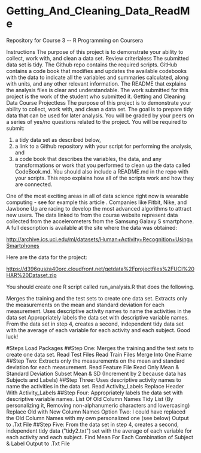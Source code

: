 # Getting_And_Cleaning_Data_ReadMe

Repository for Course 3 -- R Programming on Coursera

Instructions
The purpose of this project is to demonstrate your ability to collect, work with, and clean a data set.
Review criterialess 
The submitted data set is tidy.
The Github repo contains the required scripts.
GitHub contains a code book that modifies and updates the available codebooks with the data to indicate all the variables and summaries calculated, along with units, and any other relevant information.
The README that explains the analysis files is clear and understandable.
The work submitted for this project is the work of the student who submitted it.
Getting and Cleaning Data Course Projectless 
The purpose of this project is to demonstrate your ability to collect, work with, and clean a data set. The goal is to prepare tidy data that can be used for later analysis. You will be graded by your peers on a series of yes/no questions related to the project. You will be required to submit:

1) a tidy data set as described below, 
2) a link to a Github repository with your script for performing the analysis, and 
3) a code book that describes the variables, the data, and any transformations or work that you performed to clean up the data called CodeBook.md. You should also include a README.md in the repo with your scripts. This repo explains how all of the scripts work and how they are connected.

One of the most exciting areas in all of data science right now is wearable computing - see for example this article . Companies like Fitbit, Nike, and Jawbone Up are racing to develop the most advanced algorithms to attract new users. The data linked to from the course website represent data collected from the accelerometers from the Samsung Galaxy S smartphone. A full description is available at the site where the data was obtained:

http://archive.ics.uci.edu/ml/datasets/Human+Activity+Recognition+Using+Smartphones

Here are the data for the project:

https://d396qusza40orc.cloudfront.net/getdata%2Fprojectfiles%2FUCI%20HAR%20Dataset.zip

You should create one R script called run_analysis.R that does the following.

Merges the training and the test sets to create one data set.
Extracts only the measurements on the mean and standard deviation for each measurement.
Uses descriptive activity names to name the activities in the data set
Appropriately labels the data set with descriptive variable names.
From the data set in step 4, creates a second, independent tidy data set with the average of each variable for each activity and each subject.
Good luck!

#Steps
Load Packages
##Step One: Merges the training and the test sets to create one data set.
Read Test Files
Read Train Files
Merge Into One Frame
##Step Two: Extracts only the measurements on the mean and standard deviation for each measurement.
Read Feature File
Read Only Mean & Standard Deviation
Subset Mean & SD (Increment by 2 because data has Subjects and Labels)
##Step Three: Uses descriptive activity names to name the activities in the data set.
Read Activity_Labels
Replace Header With Activity_Labels
##Step Four: Appropriately labels the data set with descriptive variable names.
List Of Old Column Names
Tidy List (By personalizing it, Removing non-alphanumeric characters and lowercasing) 
Replace Old with New Column Names
Option Two: I could have replaced the Old Column Names with my own personalized one (see below)
Output to .Txt File
##Step Five: From the data set in step 4, creates a second, independent tidy data ("tidy2.txt") set with the average of each variable for each activity and each subject.
Find Mean For Each Combination of Subject & Label
Output to .Txt File
